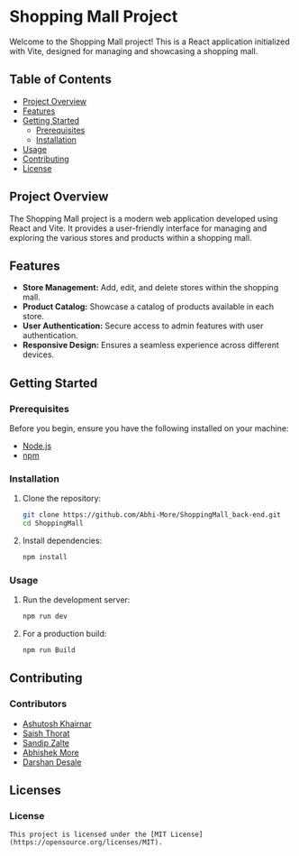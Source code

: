 # Shopping Mall Project

Welcome to the Shopping Mall project! This is a React application initialized with Vite, designed for managing and showcasing a shopping mall.

## Table of Contents
- [Project Overview](#project-overview)
- [Features](#features)
- [Getting Started](#getting-started)
  - [Prerequisites](#prerequisites)
  - [Installation](#installation)
- [Usage](#usage)
- [Contributing](#contributing)
- [License](#license)

## Project Overview

The Shopping Mall project is a modern web application developed using React and Vite. It provides a user-friendly interface for managing and exploring the various stores and products within a shopping mall.

## Features

- **Store Management:** Add, edit, and delete stores within the shopping mall.
- **Product Catalog:** Showcase a catalog of products available in each store.
- **User Authentication:** Secure access to admin features with user authentication.
- **Responsive Design:** Ensures a seamless experience across different devices.

## Getting Started

### Prerequisites

Before you begin, ensure you have the following installed on your machine:

- [Node.js](https://nodejs.org/)
- [npm](https://www.npmjs.com/)

### Installation

1. Clone the repository:

   ```bash
   git clone https://github.com/Abhi-More/ShoppingMall_back-end.git
   cd ShoppingMall

2. Install dependencies:
    ```bash
    npm install

### Usage

1. Run the development server:
    ```bash
    npm run dev

2. For a production build:
    ```bash
    npm run Build

## Contributing
### Contributors

- [Ashutosh Khairnar](https://github.com/Ashutoshk2002) 
- [Saish Thorat](https://github.com/git-saish-18)
- [Sandip Zalte](https://github.com/GitSandip)
- [Abhishek More](https://github.com/Abhi-More)
- [Darshan Desale](https://github.com/darshandesale)

## Licenses
### License

    This project is licensed under the [MIT License](https://opensource.org/licenses/MIT).

